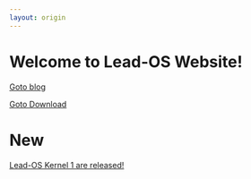 ```yaml
---
layout: origin
---
```


# Welcome to Lead-OS Website!


[Goto blog](/serv/post)

[Goto Download](/serv/down/)

# New

[Lead-OS Kernel 1 are released!](/serv/post/release1)
